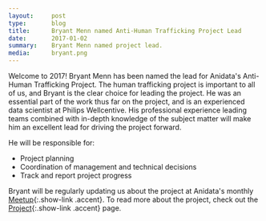 ```yaml
---
layout:     post
type:		blog
title:      Bryant Menn named Anti-Human Trafficking Project Lead
date:       2017-01-02
summary:    Bryant Menn named project lead.
media: 		bryant.png
---
```



Welcome to 2017! Bryant Menn has been named the lead for Anidata's Anti-Human Trafficking Project.  The human trafficking project is important to all of us, and Bryant is the clear choice for leading the project. He was an essential part of the work thus far on the project, and is an experienced data scientist at Philips Wellcentive. His professional experience leading teams combined with in-depth knowledge of the subject matter will make him an excellent lead for driving the project forward.

He will be responsible for:

* Project planning
* Coordination of management and technical decisions
* Track and report project progress

Bryant will be regularly updating us about the project at Anidata's monthly [Meetup](https://www.meetup.com/Anidata/){:.show-link .accent}.  To read more about the project, check out the [Project](/projects/index.html){:.show-link .accent} page.